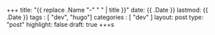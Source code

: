 +++
title: "{{ replace .Name "-" " " | title }}"
date: {{ .Date }}
lastmod: {{ .Date }}
tags : [ "dev", "hugo"]
categories : [ "dev" ]
layout: post
type:  "post"
highlight: false
draft: true
+++s